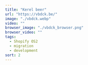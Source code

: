 ```yaml
---
title: "Kerel beer"
url: "https://vbdck.be/"
image: "./vbdck.webp"
video: ""
browser_image: "./vbdck_browser.png"
browser_video: ""
tags:
  - Shopify OS2
  - migration
  - development
sort: 2
---
```

